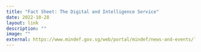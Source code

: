 ```yaml
---
title: "Fact Sheet: The Digital and Intelligence Service"
date: 2022-10-28
layout: link
description: ""
image: ""
external: https://www.mindef.gov.sg/web/portal/mindef/news-and-events/latest-releases/article-detail/2022/October/28oct22_fs
---
```

